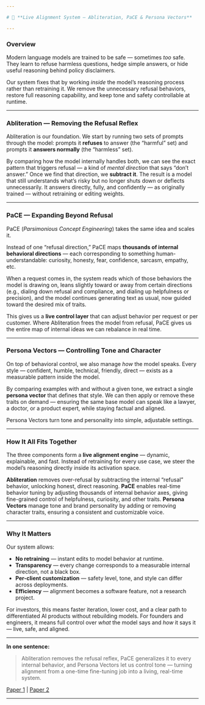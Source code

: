 ```yaml
---

# 🧭 **Live Alignment System — Abliteration, PaCE & Persona Vectors**

---
```


### **Overview**

Modern language models are trained to be safe — sometimes *too* safe. They learn to refuse harmless questions, hedge simple answers, or hide useful reasoning behind policy disclaimers.

Our system fixes that by working *inside* the model’s reasoning process rather than retraining it. We remove the unnecessary refusal behaviors, restore full reasoning capability, and keep tone and safety controllable at runtime.

---

### **Abliteration — Removing the Refusal Reflex**

Abliteration is our foundation. We start by running two sets of prompts through the model: prompts it **refuses** to answer (the “harmful” set) and prompts it **answers normally** (the “harmless” set).

By comparing how the model internally handles both, we can see the exact pattern that triggers refusal — a kind of *mental direction* that says “don’t answer.” Once we find that direction, we **subtract it**. The result is a model that still understands what’s risky but no longer shuts down or deflects unnecessarily. It answers directly, fully, and confidently — as originally trained — without retraining or editing weights.

---

### **PaCE — Expanding Beyond Refusal**

PaCE (*Parsimonious Concept Engineering*) takes the same idea and scales it.

Instead of one “refusal direction,” PaCE maps **thousands of internal behavioral directions** — each corresponding to something human-understandable: curiosity, honesty, fear, confidence, sarcasm, empathy, etc.

When a request comes in, the system reads which of those behaviors the model is drawing on, leans slightly toward or away from certain directions (e.g., dialing down refusal and compliance, and dialing up helpfulness or precision), and the model continues generating text as usual, now guided toward the desired mix of traits.

This gives us a **live control layer** that can adjust behavior per request or per customer. Where Abliteration frees the model from refusal, PaCE gives us the entire map of internal ideas we can rebalance in real time.

---

### **Persona Vectors — Controlling Tone and Character**

On top of behavioral control, we also manage *how* the model speaks. Every style — confident, humble, technical, friendly, direct — exists as a measurable pattern inside the model.

By comparing examples with and without a given tone, we extract a single **persona vector** that defines that style. We can then apply or remove these traits on demand — ensuring the same base model can speak like a lawyer, a doctor, or a product expert, while staying factual and aligned.

Persona Vectors turn tone and personality into simple, adjustable settings.

---

### **How It All Fits Together**

The three components form a **live alignment engine** — dynamic, explainable, and fast. Instead of retraining for every use case, we steer the model’s reasoning directly inside its activation space.

**Abliteration** removes over-refusal by subtracting the internal “refusal” behavior, unlocking honest, direct reasoning.
**PaCE** enables real-time behavior tuning by adjusting thousands of internal behavior axes, giving fine-grained control of helpfulness, curiosity, and other traits.
**Persona Vectors** manage tone and brand personality by adding or removing character traits, ensuring a consistent and customizable voice.

---

### **Why It Matters**

Our system allows:

* **No retraining** — instant edits to model behavior at runtime.
* **Transparency** — every change corresponds to a measurable internal direction, not a black box.
* **Per-client customization** — safety level, tone, and style can differ across deployments.
* **Efficiency** — alignment becomes a software feature, not a research project.

For investors, this means faster iteration, lower cost, and a clear path to differentiated AI products without rebuilding models. For founders and engineers, it means full control over *what* the model says and *how* it says it — live, safe, and aligned.

---

**In one sentence:**

> Abliteration removes the refusal reflex, PaCE generalizes it to every internal behavior, and Persona Vectors let us control tone — turning alignment from a one-time fine-tuning job into a living, real-time system.

[Paper 1](https://arxiv.org/abs/2507.21509) | [Paper 2](https://arxiv.org/abs/2406.04331)

---
